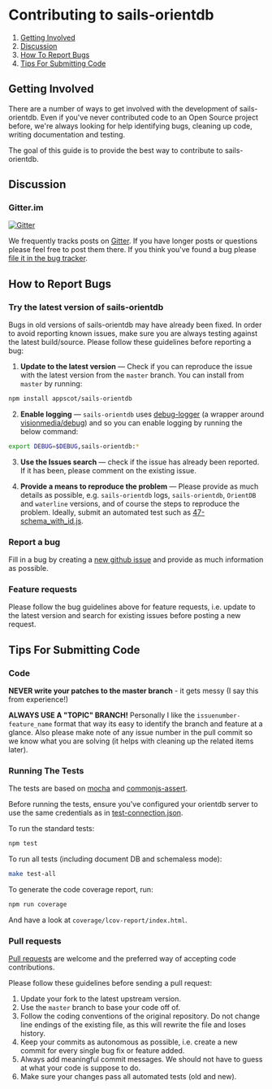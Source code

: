 # Contributing to sails-orientdb

1. [Getting Involved](#getting-involved)
2. [Discussion](#discussion)
3. [How To Report Bugs](#how-to-report-bugs)
4. [Tips For Submitting Code](#tips-for-submitting-code)

## Getting Involved

There are a number of ways to get involved with the development of sails-orientdb. Even if you've never contributed code to an Open Source project before, we're always looking for help identifying bugs, cleaning up code, writing documentation and testing.

The goal of this guide is to provide the best way to contribute to sails-orientdb.

## Discussion

### Gitter.im
[![Gitter](https://badges.gitter.im/Join%20Chat.svg)](https://gitter.im/appscot/sails-orientdb?utm_source=badge&utm_medium=badge&utm_campaign=pr-badge&utm_content=badge)

We frequently tracks posts on [Gitter](https://gitter.im/appscot/sails-orientdb). If you have longer posts or questions please feel free to post them there. If you think you've found a bug please [file it in the bug tracker](#how-to-report-bugs).


## How to Report Bugs

### Try the latest version of sails-orientdb

Bugs in old versions of sails-orientdb may have already been fixed. In order to avoid reporting known issues, make sure you are always testing against the latest build/source. Please follow these guidelines before reporting a bug:

1. **Update to the latest version** &mdash; Check if you can reproduce the issue with the latest version from the `master` branch. You can install from `master` by running:
  ``` sh
  npm install appscot/sails-orientdb
  ```

2. **Enable logging** &mdash; `sails-orientdb` uses [debug-logger](https://github.com/appscot/debug-logger) (a wrapper around [visionmedia/debug](https://github.com/visionmedia/debug)) and so you can enable logging by running the below command:
  ``` sh
  export DEBUG=$DEBUG,sails-orientdb:*
  ```

3. **Use the Issues search** &mdash; check if the issue has already been reported. If it has been, please comment on the existing issue.

4. **Provide a means to reproduce the problem** &mdash; Please provide as much details as possible, e.g. `sails-orientdb` logs, `sails-orientdb`, `OrientDB` and `waterline` versions, and of course the steps to reproduce the problem. Ideally, submit an automated test such as [47-schema_with_id.js](https://github.com/appscot/sails-orientdb/blob/master/test/integration-orientdb/bugs/47-schema_with_id.js).

### Report a bug

Fill in a bug by creating a [new github issue](https://github.com/appscot/sails-orientdb/issues/new) and provide as much information as possible.

### Feature requests

Please follow the bug guidelines above for feature requests, i.e. update to the latest version and search for existing issues before posting a new request.


## Tips For Submitting Code


### Code

**NEVER write your patches to the master branch** - it gets messy (I say this from experience!)

**ALWAYS USE A "TOPIC" BRANCH!** Personally I like the `issuenumber-feature_name` format that way its easy to identify the branch and feature at a glance. Also please make note of any issue number in the pull commit so we know what you are solving (it helps with cleaning up the related items later).


### Running The Tests

The tests are based on [mocha](http://visionmedia.github.io/mocha) and [commonjs-assert](https://github.com/defunctzombie/commonjs-assert).

Before running the tests, ensure you've configured your orientdb server to use the same credentials as in [test-connection.json](./test/test-connection.json).

To run the standard tests:
```sh
npm test
```

To run all tests (including document DB and schemaless mode):
```sh
make test-all
```

To generate the code coverage report, run:
```sh
npm run coverage
```
And have a look at `coverage/lcov-report/index.html`.


### Pull requests

[Pull requests](https://help.github.com/articles/using-pull-requests) are welcome and the preferred way of accepting code contributions.

Please follow these guidelines before sending a pull request:

1. Update your fork to the latest upstream version.
2. Use the `master` branch to base your code off of.
3. Follow the coding conventions of the original repository. Do not change line endings of the existing file, as this will rewrite the file and loses history.
4. Keep your commits as autonomous as possible, i.e. create a new commit for every single bug fix or feature added.
5. Always add meaningful commit messages. We should not have to guess at what your code is suppose to do.
6. Make sure your changes pass all automated tests (old and new).

